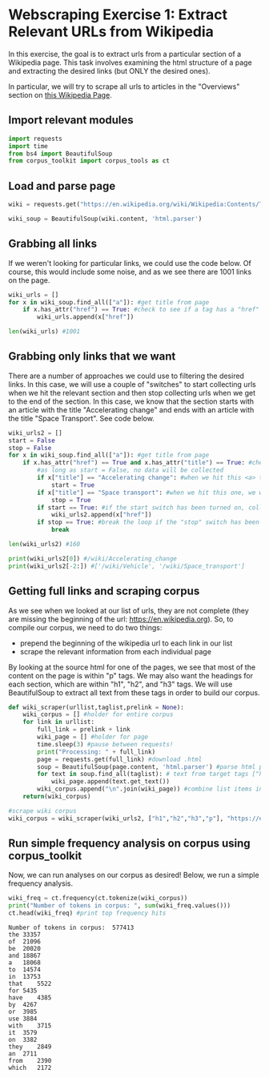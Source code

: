 # Webscraping Exercise 1: Extract Relevant URLs from Wikipedia

In this exercise, the goal is to extract urls from a particular section of a Wikipedia page. This task involves examining the html structure of a page and extracting the desired links (but ONLY the desired ones).

In particular, we will try to scrape all urls to articles in the "Overviews" section on <a href="https://en.wikipedia.org/wiki/Wikipedia:Contents/Technology_and_applied_sciences" target="_blank">this Wikipedia Page</a>.

## Import relevant modules
```python
import requests
import time
from bs4 import BeautifulSoup
from corpus_toolkit import corpus_tools as ct
```

## Load and parse page
```python
wiki = requests.get("https://en.wikipedia.org/wiki/Wikipedia:Contents/Technology_and_applied_sciences")

wiki_soup = BeautifulSoup(wiki.content, 'html.parser')
```

## Grabbing all links
If we weren't looking for particular links, we could use the code below. Of course, this would include some noise, and as we see there are 1001 links on the page.

```python
wiki_urls = []
for x in wiki_soup.find_all(["a"]): #get title from page
	if x.has_attr("href") == True: #check to see if a tag has a "href" attribute
		wiki_urls.append(x["href"])

len(wiki_urls) #1001
```

## Grabbing only links that we want
There are a number of approaches we could use to filtering the desired links. In this case, we will use a couple of "switches" to start collecting urls when we hit the relevant section and then stop collecting urls when we get to the end of the section. In this case, we know that the section starts with an article with the title "Accelerating change" and ends with an article with the title "Space Transport". See code below.

```python
wiki_urls2 = []
start = False
stop = False
for x in wiki_soup.find_all(["a"]): #get title from page
	if x.has_attr("href") == True and x.has_attr("title") == True: #check to see if a tag has a "href" attribute and a "title" attribute
		#as long as start = False, no data will be collected
		if x["title"] == "Accelerating change": #when we hit this <a> tag, we will start collecting urls
			start = True
		if x["title"] == "Space transport": #when we hit this one, we will stop collecting tags
			stop = True
		if start == True: #if the start switch has been turned on, collect the url!
			wiki_urls2.append(x["href"])
		if stop == True: #break the loop if the "stop" switch has been turned on.
			break

len(wiki_urls2) #160

print(wiki_urls2[0]) #/wiki/Accelerating_change
print(wiki_urls2[-2:]) #['/wiki/Vehicle', '/wiki/Space_transport']
```

## Getting full links and scraping corpus

As we see when we looked at our list of urls, they are not complete (they are missing the beginning of the url: https://en.wikipedia.org). So, to compile our corpus, we need to do two things:
- prepend the beginning of the wikipedia url to each link in our list
- scrape the relevant information from each individual page

By looking at the source html for one of the pages, we see that most of the content on the page is within "p" tags. We may also want the headings for each section, which are within "h1", "h2", and "h3" tags. We will use BeautifulSoup to extract all text from these tags in order to build our corpus.

```python
def wiki_scraper(urllist,taglist,prelink = None):
	wiki_corpus = [] #holder for entire corpus
	for link in urllist:
		full_link = prelink + link
		wiki_page = [] #holder for page
		time.sleep(3) #pause between requests!
		print("Processing: " + full_link)
		page = requests.get(full_link) #download .html
		soup = BeautifulSoup(page.content, 'html.parser') #parse html page
		for text in soup.find_all(taglist): # text from target tags ["h1","h2","h3","p"]
			wiki_page.append(text.get_text())
		wiki_corpus.append("\n".join(wiki_page)) #combine list items into a single string and add text data to wiki_corpus list
	return(wiki_corpus)

#scrape wiki corpus
wiki_corpus = wiki_scraper(wiki_urls2, ["h1","h2","h3","p"], "https://en.wikipedia.org")
```

## Run simple frequency analysis on corpus using corpus_toolkit

Now, we can run analyses on our corpus as desired! Below, we run a simple frequency analysis.

```python
wiki_freq = ct.frequency(ct.tokenize(wiki_corpus))
print("Number of tokens in corpus: ", sum(wiki_freq.values()))
ct.head(wiki_freq) #print top frequency hits
```

```
Number of tokens in corpus:  577413
the	33357
of	21096
be	20020
and	18867
a	18068
to	14574
in	13753
that	5522
for	5435
have	4385
by	4267
or	3985
use	3884
with	3715
it	3579
on	3382
they	2849
an	2711
from	2390
which	2172

```

